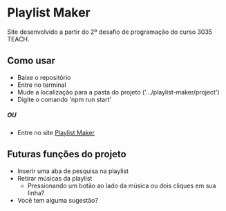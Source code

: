 # Playlist Maker
Site desenvolvido a partir do 2º desafio de programação do curso 3035 TEACH.
## Como usar
- Baixe o repositório
- Entre no terminal
- Mude a localização para a pasta do projeto ('.../playlist-maker/project')
- Digite o comando 'npm run start'
##### OU
- Entre no site [Playlist Maker](https://arthurbertoti.github.io/profile/portfolio/playlist-maker/index.html)
## Futuras funções do projeto
* Inserir uma aba de pesquisa na playlist
* Retirar músicas da playlist
   * Pressionando um botão ao lado da música ou dois cliques em sua linha?
* Você tem alguma sugestão?
